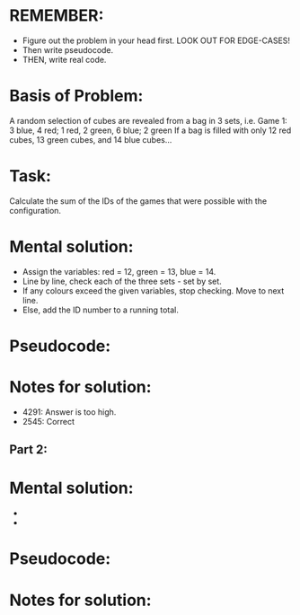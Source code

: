 # REMEMBER:
- Figure out the problem in your head first. LOOK OUT FOR EDGE-CASES!
- Then write pseudocode.
- THEN, write real code.

# Basis of Problem:
A random selection of cubes are revealed from a bag in 3 sets, i.e.
Game 1: 3 blue, 4 red; 1 red, 2 green, 6 blue; 2 green
If a bag is filled with only 12 red cubes, 13 green cubes, and 14 blue cubes...

# Task:
Calculate the sum of the IDs of the games that were possible with the configuration.

# Mental solution:
- Assign the variables: red = 12, green = 13, blue = 14.
- Line by line, check each of the three sets - set by set.
- If any colours exceed the given variables, stop checking. Move to next line.
- Else, add the ID number to a running total.

# Pseudocode:

# Notes for solution:
- 4291: Answer is too high.
- 2545: Correct


## Part 2:


# Mental solution:
- 
- 

# Pseudocode:


# Notes for solution:

